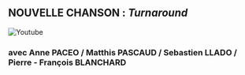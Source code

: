  ## __NOUVELLE CHANSON : *Turnaround*__
 
 
 ![Youtube](https://www.youtube.com/watch?v=zQ1RGFuJukk)
 
 
 ### avec  __Anne&nbsp;PACEO / Matthis&nbsp;PASCAUD / Sebastien&nbsp;LLADO / Pierre&nbsp;-&nbsp;François&nbsp;BLANCHARD__  
 